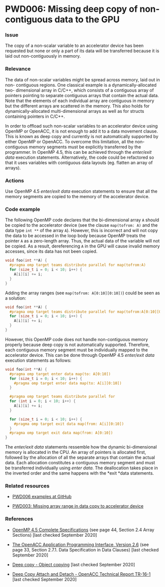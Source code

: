 # PWD006: Missing deep copy of non-contiguous data to the GPU

### Issue

The copy of a non-scalar variable to an accelerator device has been requested
but none or  only a part of its data will be transferred because it is laid out
non-contiguously in memory.

### Relevance

The data of non-scalar variables might be spread across memory, laid out in non-
contiguous regions. One classical example is a dynamically-allocated two-
dimensional array in C/C++, which consists of a contiguous array of pointers
pointing to separate contiguous arrays that contain the actual data. Note that
the elements of each individual array are contiguous in memory but the different
arrays are scattered in the memory. This also holds for dynamically-allocated
multi-dimensional arrays as well as for structs containing pointers in C/C++.

In order to offload such non-scalar variables to an accelerator device using
OpenMP or OpenACC, it is not enough to add it to a data movement clause. This is
known as deep copy and currently is not automatically supported by either OpenMP
or OpenACC. To overcome this limitation, all the non-contiguous memory segments
must be explicitly transferred by the programmer.  In OpenMP 4.5, this can be
achieved through the *enter/exit data* execution statements. Alternatively, the
code could be refactored so that it uses variables with contiguous data layouts
(eg. flatten an array of arrays).

### Actions

Use OpenMP 4.5 *enter/exit data* execution statements to ensure that all the
memory segments are copied to the memory of the accelerator device.

### Code example

The following OpenMP code declares that the bi-dimensional array `A` should be
copied to the accelerator device (see the clause `map(tofrom: A)` and the data
type `int **` of the array `A`). However, this is incorrect and will not copy
the data to be accessed in the loop body because OpenMP treats the pointer `A`
as a zero-length array. Thus, the actual data of the variable will not be
copied. As a result, dereferencing `A` in the GPU will cause invalid memory
accesses, since its data has not been copied.

```c
void foo(int **A) {
  #pragma omp target teams distribute parallel for map(tofrom:A)
  for (size_t i = 0; i < 10; i++) {
    A[i][i] += i;
  }
}
```

Adding the array ranges (see `map(tofrom: A[0:10][0:10])`) could be seen as a
solution:

```c
void foo(int **A) {
  #pragma omp target teams distribute parallel for map(tofrom:A[0:10][0:10])
  for (size_t i = 0; i < 10; i++) {
    A[i][i] += i;
  }
}
```

However, this OpenMP code does not handle non-contiguous memory properly because
deep copy is not automatically supported. Therefore, each contiguous memory
segment must be individually mapped to the accelerator device. This can be done
through OpenMP 4.5 *enter/exit data* execution statements as follows:

```c
void foo(int **A) {
  #pragma omp target enter data map(to: A[0:10])
  for (size_t i = 0; i < 10; i++) {
    #pragma omp target enter data map(to: A[i][0:10])
  }

  #pragma omp target teams distribute parallel for
  for (int i = 0; i < 10; i++) {
    A[i][i] += i;
  }

  for (size_t i = 0; i < 10; i++) {
    #pragma omp target exit data map(from: A[i][0:10])
  }
  #pragma omp target exit data map(from: A[0:10])
}
```

The *enter/exit data* statements ressemble how the dynamic bi-dimensional memory
is allocated in the CPU. An array of pointers is allocated first, followed by
the allocation of all the separate arrays that contain the actual data. Each
allocation constitutes a contiguous memory segment and must be transferred
individually using *enter data*. The deallocation takes place in the inverted
order and the same happens with the *exit *data statements.

### Related resources

* [PWD006 examples at GitHub](/Checks/PWD006)

* [PWD003: Missing array range in data copy to accelerator device](/Checks/PWD003/README.md)

### References

* [OpenMP 4.5 Complete Specifications](https://www.openmp.org/wp-content/uploads/openmp-4.5.pdf)
(see page 44, Section 2.4 Array Sections) [last checked September 2020]

* [The OpenACC Application Programming Interface, Version 2.6](https://www.openacc.org/sites/default/files/inline-files/OpenACC.2.6.final.pdf)
(see page 33, Section 2.7.1. Data Specification in Data Clauses)
[last checked September 2020]

* [Deep copy - Object copying](https://en.wikipedia.org/wiki/Object_copying#Deep_copy)
[last checked September 2020]

* [Deep Copy Attach and Detach - OpenACC Technical Report TR-16-1](https://www.openacc.org/sites/default/files/inline-files/TR-16-1.pdf)
[last checked September 2020]
